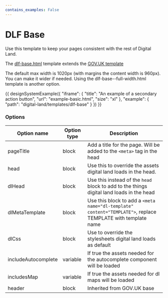 ```yaml
---
contains_examples: False
---
```

# DLF Base

Use this template to keep your pages consistent with the rest of Digital Land.

The [dlf-base.html]() template extends the [GOV.UK template]()

The default max width is 1020px (with margins the content width is 960px). You can make it wider if needed. Using the dlf-base--full-width.html template is another option.

{{ designSystemExample({
"iframe": {
    "title": "An example of a secondary action button",
    "url": "example-basic.html",
    "size": "xl"
},
"example": {
    "path": "digital-land/templates/dlf-base"
}
}) }}

### Options

| Option name  | Option type  | Description |
| ----------- | ----------- | ----------- |
| pageTitle  | block      | Add a title for the page. Will be added to the `<meta>` tag in the head |
| head   | block       | Use this to override the assets digital land loads in the head. |
| dlHead | block | Use this instead of the `head` block to add to the things digital land loads in the head |
| dlMetaTemplate | block | Use this block to add a `<meta name="dl-template" content="TEMPLATE">`, replace TEMPLATE with template name |
| dlCss | block | Use to override the stylesheets digital land loads as default |
| includeAutocomplete | variable | If true the assets needed for the autocomplete component will be loaded |
| includesMap | variable | If true the assets needed for dl maps will be loaded |
| header | block | Inherited from GOV.UK base |
